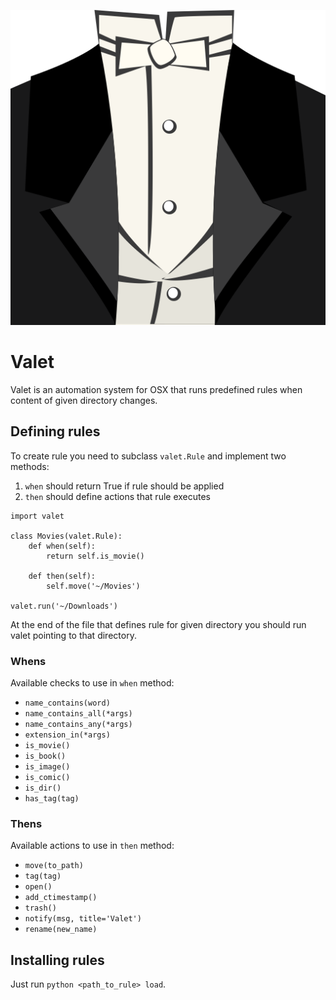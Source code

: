 ![icon](icon.png)

# Valet

Valet is an automation system for OSX that runs predefined rules when content of given directory changes.

## Defining rules

To create rule you need to subclass `valet.Rule` and implement two methods:

1. `when` should return True if rule should be applied
2. `then` should define actions that rule executes

```
import valet

class Movies(valet.Rule):
    def when(self):
        return self.is_movie()

    def then(self):
        self.move('~/Movies')

valet.run('~/Downloads')
```

At the end of the file that defines rule for given directory you should run valet pointing to that directory.

### Whens

Available checks to use in `when` method:

- `name_contains(word)`
- `name_contains_all(*args)`
- `name_contains_any(*args)`
- `extension_in(*args)`
- `is_movie()`
- `is_book()`
- `is_image()`
- `is_comic()`
- `is_dir()`
- `has_tag(tag)`

### Thens

Available actions to use in `then` method:

- `move(to_path)`
- `tag(tag)`
- `open()`
- `add_ctimestamp()`
- `trash()`
- `notify(msg, title='Valet')`
- `rename(new_name)`

## Installing rules

Just run `python <path_to_rule> load`.
